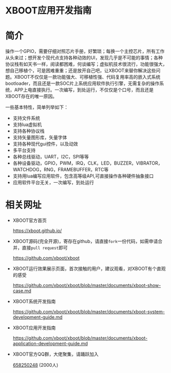 # XBOOT应用开发指南

# 简介
操作一个GPIO，需要仔细对照芯片手册，好繁琐；每换一个主控芯片，所有工作从头来过；想开发个现代点支持各种动效的UI，发现几乎是不可能的事情；各种协议栈有如天书一样，阅读都困难，何谈编写；虚拟机技术很流行，功能很强大，想自己移植个，可是困难重重；还是放开自己吧，让XBOOT来替你解决这些问题。XBOOT不仅仅是一款功能强大、可移植性强、代码复用率高的嵌入式系统bootloader，而且还是一款SOC片上系统应用软件执行引擎，无需复杂的操作系统，APP上电直接执行。一次编写，到处运行，不仅仅是个口号，而且还是XBOOT存在的唯一原因。

一些基本特性，简单列举如下：

* 支持文件系统
* 支持lua虚拟机
* 支持各种协议栈
* 支持矢量图形库，矢量字体
* 支持各种现代gui控件，以及动效
* 多平台支持
* 各种总线驱动，UART，I2C，SPI等等
* 各种设备驱动，GPIO，PWM，IRQ，CLK，LED，BUZZER，VIBRATOR，WATCHDOG，RNG，FRAMEBUFFER，RTC等
* 支持用lua编写应用软件，包含高等级API,可直接操作各种硬件抽象接口
* 应用软件平台无关，一次编写，到处运行

# 相关网址
* XBOOT官方首页

  https://xboot.github.io/

* XBOOT源码(完全开源)，寄存在github，请直接`fork`一份代码，如需申请合并，直接`pull request`即可

  https://github.com/xboot/xboot

* XBOOT运行效果展示页面，首次接触的用户，建议观看，对XBOOT有个直观的感受

  https://github.com/xboot/xboot/blob/master/documents/xboot-show-case.md

* XBOOT系统开发指南

  https://github.com/xboot/xboot/blob/master/documents/xboot-system-development-guide.md

* XBOOT应用开发指南

  https://github.com/xboot/xboot/blob/master/documents/xboot-application-development-guide.md

* XBOOT官方QQ群，大佬聚集，请踊跃加入

  [658250248](https://jq.qq.com/?_wv=1027&k=5BOkXYO) (2000人)
